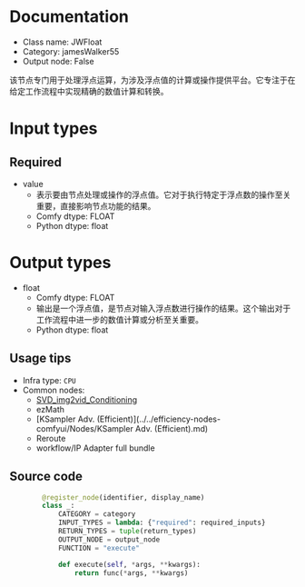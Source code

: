 
# Documentation
- Class name: JWFloat
- Category: jamesWalker55
- Output node: False

该节点专门用于处理浮点运算，为涉及浮点值的计算或操作提供平台。它专注于在给定工作流程中实现精确的数值计算和转换。

# Input types
## Required
- value
    - 表示要由节点处理或操作的浮点值。它对于执行特定于浮点数的操作至关重要，直接影响节点功能的结果。
    - Comfy dtype: FLOAT
    - Python dtype: float

# Output types
- float
    - Comfy dtype: FLOAT
    - 输出是一个浮点值，是节点对输入浮点数进行操作的结果。这个输出对于工作流程中进一步的数值计算或分析至关重要。
    - Python dtype: float


## Usage tips
- Infra type: `CPU`
- Common nodes:
    - [SVD_img2vid_Conditioning](../../Comfy/Nodes/SVD_img2vid_Conditioning.md)
    - ezMath
    - [KSampler Adv. (Efficient)](../../efficiency-nodes-comfyui/Nodes/KSampler Adv. (Efficient).md)
    - Reroute
    - workflow/IP Adapter full bundle



## Source code
```python
        @register_node(identifier, display_name)
        class _:
            CATEGORY = category
            INPUT_TYPES = lambda: {"required": required_inputs}
            RETURN_TYPES = tuple(return_types)
            OUTPUT_NODE = output_node
            FUNCTION = "execute"

            def execute(self, *args, **kwargs):
                return func(*args, **kwargs)

```
